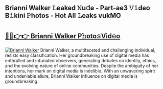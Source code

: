 ## Brianni Walker 𝙻eaked 𝙽u𝚍e - Part-ae3 𝚅𝚒deo B𝚒kini 𝙿hotos - Hot All 𝙻eaks vukMO

# <h2><a href="http://ld3qm2.urlbe.top/?page=Brianni+Walker">🔗🔗👉👉 Brianni Walker P𝚑oto𝚜Vid𝚎o</a></h2>

[![Brianni Walker](https://i.imgur.com/eBuTRDB.gif)](http://ld3qm2.urlbe.top/?page=Brianni+Walker)
Brianni Walker, a multifaceted and challenging individual, resists easy classification. Her groundbreaking use of digital media has enthralled and infuriated observers, generating debates on identity, ethics, and the evolving nature of online communities. Despite the ambiguity of her intentions, her mark on digital media is indelible. With an unwavering spirit and undeniable allure, Brianni Walker influence on digital media is groundbreaking.
